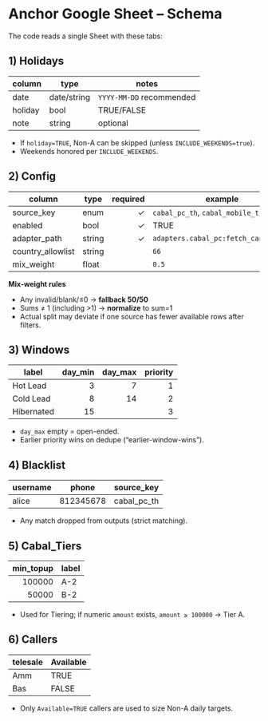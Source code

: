 <!-- PATH: docs/CONFIGURATION.md -->
# Anchor Google Sheet – Schema

The code reads a single Sheet with these tabs:

## 1) Holidays
| column | type | notes |
|---|---|---|
| date | date/string | `YYYY-MM-DD` recommended |
| holiday | bool | TRUE/FALSE |
| note | string | optional |

- If `holiday=TRUE`, Non-A can be skipped (unless `INCLUDE_WEEKENDS=true`).
- Weekends honored per `INCLUDE_WEEKENDS`.

## 2) Config
| column | type | required | example |
|---|---|---:|---|
| source_key | enum | ✓ | `cabal_pc_th`, `cabal_mobile_th` |
| enabled | bool | ✓ | TRUE |
| adapter_path | string | ✓ | `adapters.cabal_pc:fetch_candidates` |
| country_allowlist | string |  | `66` |
| mix_weight | float |  | `0.5` |

**Mix-weight rules**
- Any invalid/blank/≤0 → **fallback 50/50**
- Sums ≠ 1 (including >1) → **normalize** to sum=1
- Actual split may deviate if one source has fewer available rows after filters.

## 3) Windows
| label | day_min | day_max | priority |
|---|---:|---:|---:|
| Hot Lead | 3 | 7 | 1 |
| Cold Lead | 8 | 14 | 2 |
| Hibernated | 15 |  | 3 |

- `day_max` empty = open-ended.
- Earlier priority wins on dedupe (“earlier-window-wins”).

## 4) Blacklist
| username | phone | source_key |
|---|---|---|
| alice | 812345678 | cabal_pc_th |

- Any match dropped from outputs (strict matching).

## 5) Cabal_Tiers
| min_topup | label |
|---:|---|
| 100000 | A-2 |
| 50000 | B-2 |

- Used for Tiering; if numeric `amount` exists, `amount ≥ 100000` → Tier A.

## 6) Callers
| telesale | Available |
|---|---|
| Amm | TRUE |
| Bas | FALSE |

- Only `Available=TRUE` callers are used to size Non-A daily targets.
